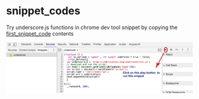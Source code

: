 # snippet_codes
Try underscore.js functions in chrome dev tool snippet by copying the [first_snippet_code](/first_snippet_code.js) contents

![help file](/playsnippet.png "play snippet")
